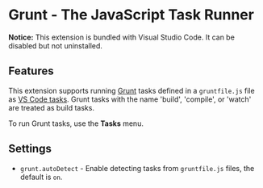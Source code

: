 # Grunt - The JavaScript Task Runner

**Notice:** This extension is bundled with Visual Studio Code. It can be disabled but not uninstalled.

## Features

This extension supports running [Grunt](https://gruntjs.com/) tasks defined in a `gruntfile.js` file as [VS Code tasks](https://code.visualstudio.com/docs/editor/tasks). Grunt tasks with the name 'build', 'compile', or 'watch' are treated as build tasks.

To run Grunt tasks, use the **Tasks** menu.

## Settings

- `grunt.autoDetect` - Enable detecting tasks from `gruntfile.js` files, the default is `on`.
